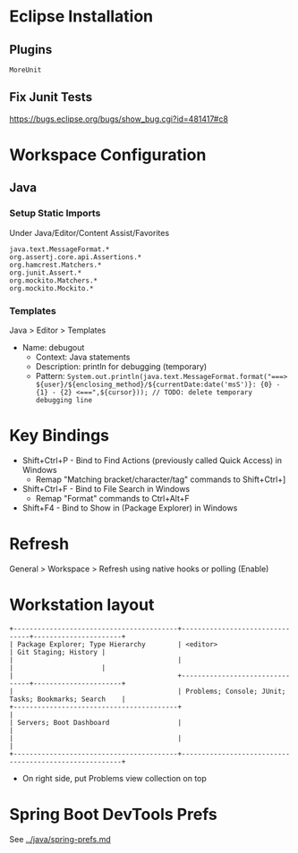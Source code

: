 # Eclipse Installation

## Plugins
    MoreUnit

## Fix Junit Tests
https://bugs.eclipse.org/bugs/show_bug.cgi?id=481417#c8

# Workspace Configuration

## Java

### Setup Static Imports
Under Java/Editor/Content Assist/Favorites
```
java.text.MessageFormat.*
org.assertj.core.api.Assertions.*
org.hamcrest.Matchers.*
org.junit.Assert.*
org.mockito.Matchers.*
org.mockito.Mockito.*
```

### Templates
Java > Editor > Templates
- Name: debugout
  - Context: Java statements
  - Description: println for debugging (temporary)
  - Pattern: `System.out.println(java.text.MessageFormat.format("===> ${user}/${enclosing_method}/${currentDate:date('msS')}: {0} - {1} - {2} <===",${cursor})); // TODO: delete temporary debugging line`

# Key Bindings
* Shift+Ctrl+P - Bind to Find Actions (previously called Quick Access) in Windows
  * Remap "Matching bracket/character/tag" commands to Shift+Ctrl+]
* Shift+Ctrl+F - Bind to File Search in Windows
  * Remap "Format" commands to Ctrl+Alt+F
* Shift+F4 - Bind to Show in (Package Explorer) in Windows

# Refresh
General > Workspace > Refresh using native hooks or polling (Enable)

# Workstation layout
```
+-----------------------------------------+--------------------------------+----------------------+
| Package Explorer; Type Hierarchy        | <editor>                       | Git Staging; History |
|                                         |                                |                      |
|                                         +--------------------------------+----------------------+
|                                         | Problems; Console; JUnit; Tasks; Bookmarks; Search    |
+-----------------------------------------+                                                       |
| Servers; Boot Dashboard                 |                                                       |
|                                         |                                                       |
+-----------------------------------------+-------------------------------------------------------+
```
* On right side, put Problems view collection on top

# Spring Boot DevTools Prefs

See [../java/spring-prefs.md](../java/spring-prefs.md)
